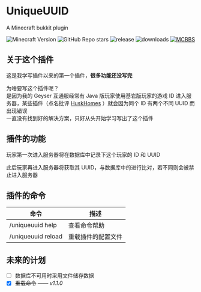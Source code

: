 # UniqueUUID
A Minecraft bukkit plugin

![Minecraft Version](https://img.shields.io/badge/Minecraft-1.18~1.19-green) ![GitHub Repo stars](https://img.shields.io/github/stars/klxf/UniqueUUID) ![release](https://img.shields.io/github/v/release/klxf/UniqueUUID) ![downloads](https://img.shields.io/github/downloads/klxf/UniqueUUID/latest/total) [![MCBBS](https://img.shields.io/badge/MCBBS-v4%20Page-green)](https://beta.mcbbs.net/resource/servermod/414eb95x)

## 关于这个插件
这是我学写插件以来的第一个插件，**很多功能还没写完**

为啥要写这个插件呢？\
是因为我的 Geyser 互通服经常有 Java 版玩家使用基岩版玩家的游戏 ID 进入服务器，某些插件（点名批评 [HuskHomes](https://github.com/WiIIiam278/HuskHomes2) ）就会因为同个 ID 有两个不同 UUID 而出现错误\
一直没有找到好的解决方案，只好从头开始学习写出了这个插件

## 插件的功能
玩家第一次进入服务器将在数据库中记录下这个玩家的 ID 和 UUID

此后玩家再进入服务器将获取其 UUID，与数据库中的进行比对，若不同则会被禁止进入服务器

## 插件的命令
| 命令               | 描述               |
| ------------------ | ------------------ |
| /uniqueuuid help   | 查看命令帮助       |
| /uniqueuuid reload | 重载插件的配置文件 |

## 未来的计划
- [ ] 数据库不可用时采用文件储存数据
- [x] ~~重载命令~~ *—— v1.1.0*